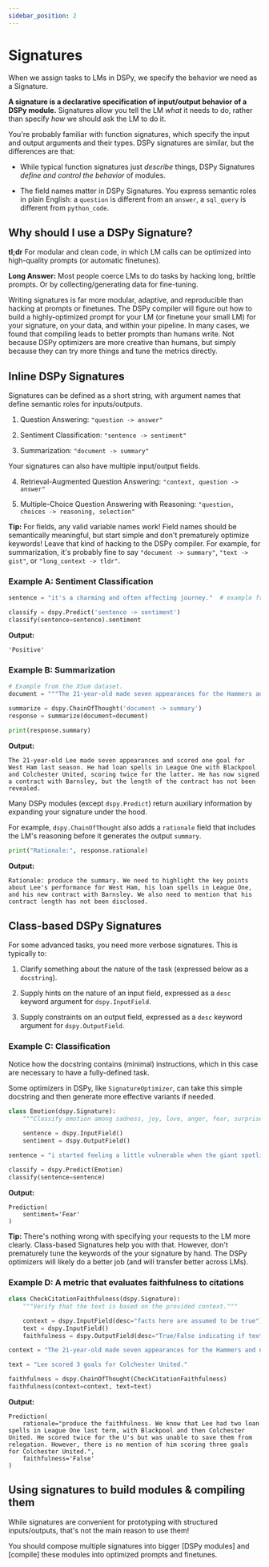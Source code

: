 ```yaml
---
sidebar_position: 2
---
```


# Signatures

When we assign tasks to LMs in DSPy, we specify the behavior we need as a Signature.

**A signature is a declarative specification of input/output behavior of a DSPy module.** Signatures allow you tell the LM _what_ it needs to do, rather than specify _how_ we should ask the LM to do it.


You're probably familiar with function signatures, which specify the input and output arguments and their types. DSPy signatures are similar, but the differences are that:

- While typical function signatures just _describe_ things, DSPy Signatures _define and control the behavior_ of modules.

- The field names matter in DSPy Signatures. You express semantic roles in plain English: a `question` is different from an `answer`, a `sql_query` is different from `python_code`.


## Why should I use a DSPy Signature?

**tl;dr** For modular and clean code, in which LM calls can be optimized into high-quality prompts (or automatic finetunes).

**Long Answer:** Most people coerce LMs to do tasks by hacking long, brittle prompts. Or by collecting/generating data for fine-tuning.

Writing signatures is far more modular, adaptive, and reproducible than hacking at prompts or finetunes. The DSPy compiler will figure out how to build a highly-optimized prompt for your LM (or finetune your small LM) for your signature, on your data, and within your pipeline. In many cases, we found that compiling leads to better prompts than humans write. Not because DSPy optimizers are more creative than humans, but simply because they can try more things and tune the metrics directly.


## **Inline** DSPy Signatures

Signatures can be defined as a short string, with argument names that define semantic roles for inputs/outputs.

1. Question Answering: `"question -> answer"`

2. Sentiment Classification: `"sentence -> sentiment"`

3. Summarization: `"document -> summary"`

Your signatures can also have multiple input/output fields.

4. Retrieval-Augmented Question Answering: `"context, question -> answer"`

5. Multiple-Choice Question Answering with Reasoning: `"question, choices -> reasoning, selection"`


**Tip:** For fields, any valid variable names work! Field names should be semantically meaningful, but start simple and don't prematurely optimize keywords! Leave that kind of hacking to the DSPy compiler. For example, for summarization, it's probably fine to say `"document -> summary"`, `"text -> gist"`, or `"long_context -> tldr"`.


### Example A: Sentiment Classification

```python
sentence = "it's a charming and often affecting journey."  # example from the SST-2 dataset.

classify = dspy.Predict('sentence -> sentiment')
classify(sentence=sentence).sentiment
```
**Output:**
```text
'Positive'
```


### Example B: Summarization

```python
# Example from the XSum dataset.
document = """The 21-year-old made seven appearances for the Hammers and netted his only goal for them in a Europa League qualification round match against Andorran side FC Lustrains last season. Lee had two loan spells in League One last term, with Blackpool and then Colchester United. He scored twice for the U's but was unable to save them from relegation. The length of Lee's contract with the promoted Tykes has not been revealed. Find all the latest football transfers on our dedicated page."""

summarize = dspy.ChainOfThought('document -> summary')
response = summarize(document=document)

print(response.summary)
```
**Output:**
```text
The 21-year-old Lee made seven appearances and scored one goal for West Ham last season. He had loan spells in League One with Blackpool and Colchester United, scoring twice for the latter. He has now signed a contract with Barnsley, but the length of the contract has not been revealed.
```


Many DSPy modules (except `dspy.Predict`) return auxiliary information by expanding your signature under the hood.

For example, `dspy.ChainOfThought` also adds a `rationale` field that includes the LM's reasoning before it generates the output `summary`.

```python
print("Rationale:", response.rationale)
```
**Output:**
```text
Rationale: produce the summary. We need to highlight the key points about Lee's performance for West Ham, his loan spells in League One, and his new contract with Barnsley. We also need to mention that his contract length has not been disclosed.
```

## **Class-based** DSPy Signatures

For some advanced tasks, you need more verbose signatures. This is typically to:

1. Clarify something about the nature of the task (expressed below as a `docstring`).

2. Supply hints on the nature of an input field, expressed as a `desc` keyword argument for `dspy.InputField`.

3. Supply constraints on an output field, expressed as a `desc` keyword argument for `dspy.OutputField`.


### Example C: Classification

Notice how the docstring contains (minimal) instructions, which in this case are necessary to have a fully-defined task.

Some optimizers in DSPy, like `SignatureOptimizer`, can take this simple docstring and then generate more effective variants if needed.

```python
class Emotion(dspy.Signature):
    """Classify emotion among sadness, joy, love, anger, fear, surprise."""
    
    sentence = dspy.InputField()
    sentiment = dspy.OutputField()

sentence = "i started feeling a little vulnerable when the giant spotlight started blinding me"  # from dair-ai/emotion

classify = dspy.Predict(Emotion)
classify(sentence=sentence)
```
**Output:**
```text
Prediction(
    sentiment='Fear'
)
```

**Tip:** There's nothing wrong with specifying your requests to the LM more clearly. Class-based Signatures help you with that. However, don't prematurely tune the keywords of the your signature by hand. The DSPy optimizers will likely do a better job (and will transfer better across LMs).


### Example D: A metric that evaluates faithfulness to citations

```python
class CheckCitationFaithfulness(dspy.Signature):
    """Verify that the text is based on the provided context."""

    context = dspy.InputField(desc="facts here are assumed to be true")
    text = dspy.InputField()
    faithfulness = dspy.OutputField(desc="True/False indicating if text is faithful to context")

context = "The 21-year-old made seven appearances for the Hammers and netted his only goal for them in a Europa League qualification round match against Andorran side FC Lustrains last season. Lee had two loan spells in League One last term, with Blackpool and then Colchester United. He scored twice for the U's but was unable to save them from relegation. The length of Lee's contract with the promoted Tykes has not been revealed. Find all the latest football transfers on our dedicated page."

text = "Lee scored 3 goals for Colchester United."

faithfulness = dspy.ChainOfThought(CheckCitationFaithfulness)
faithfulness(context=context, text=text)
```
**Output:**
```text
Prediction(
    rationale="produce the faithfulness. We know that Lee had two loan spells in League One last term, with Blackpool and then Colchester United. He scored twice for the U's but was unable to save them from relegation. However, there is no mention of him scoring three goals for Colchester United.",
    faithfulness='False'
)
```


## Using signatures to build modules & compiling them

While signatures are convenient for prototyping with structured inputs/outputs, that's not the main reason to use them!

You should compose multiple signatures into bigger [DSPy modules] and [compile] these modules into optimized prompts and finetunes.
